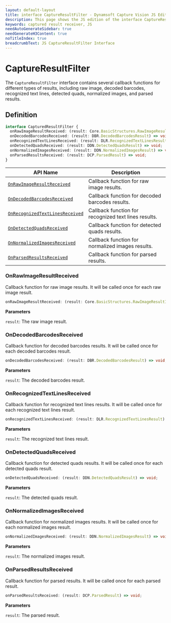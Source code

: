 ```yaml
---
layout: default-layout
title: interface CaptureResultFilter - Dynamsoft Capture Vision JS Edition API Reference
description: This page shows the JS edition of the interface CaptureResultFilter in Core Module.
keywords: captured result receiver, JS
needAutoGenerateSidebar: true
needGenerateH3Content: true
noTitleIndex: true
breadcrumbText: JS CaptureResultFilter Interface
---
```


# CaptureResultFilter

The `CaptureResultFilter` interface contains several callback functions for different types of results, including raw image, decoded barcodes, recognized text lines, detected quads, normalized images, and parsed results.

## Definition

```typescript
interface CapturedResultFilter {
  onRawImageResultReceived: (result: Core.BasicStructures.RawImageResultItem) => void;
  onDecodedBarcodesReceived: (result: DBR.DecodedBarcodesResult) => void;
  onRecognizedTextLinesReceived: (result: DLR.RecognizedTextLinesResult) => void;
  onDetectedQuadsReceived: (result: DDN.DetectedQuadsResult) => void;
  onNormalizedImagesReceived: (result: DDN.NormalizedImagesResult) => void;
  onParsedResultsReceived: (result: DCP.ParsedResult) => void;
} 
```

| API Name                                                            | Description                                          |
| ----------------------------------------------------------------- | ---------------------------------------------------- |
| [`OnRawImageResultReceived`](#onrawimageresultreceived)           | Callback function for raw image results.             |
| [`OnDecodedBarcodesReceived`](#ondecodedbarcodesreceived)         | Callback function for decoded barcodes results.      |
| [`OnRecognizedTextLinesReceived`](#onrecognizedtextlinesreceived) | Callback function for recognized text lines results. |
| [`OnDetectedQuadsReceived`](#ondetectedquadsreceived)             | Callback function for detected quads results.        |
| [`OnNormalizedImagesReceived`](#onnormalizedimagesreceived)       | Callback function for normalized images results.     |
| [`OnParsedResultsReceived`](#onparsedresultsreceived)             | Callback function for parsed results.                |

### OnRawImageResultReceived

Callback function for raw image results. It will be called once for each raw image result.

```typescript
onRawImageResultReceived: (result: Core.BasicStructures.RawImageResultItem) => void;
```

**Parameters**

`result`: The raw image result.

### OnDecodedBarcodesReceived

Callback function for decoded barcodes results. It will be called once for each decoded barcodes result.

```typescript
onDecodedBarcodesReceived: (result: DBR.DecodedBarcodesResult) => void;
```

**Parameters**

`result`: The decoded barcodes result.

### OnRecognizedTextLinesReceived

Callback function for recognized text lines results. It will be called once for each recognized text lines result.

```typescript
onRecognizedTextLinesReceived: (result: DLR.RecognizedTextLinesResult) => void;
```

**Parameters**

`result`: The recognized text lines result.

### OnDetectedQuadsReceived

Callback function for detected quads results. It will be called once for each detected quads result.

```typescript
onDetectedQuadsReceived: (result: DDN.DetectedQuadsResult) => void;
```

**Parameters**

`result`: The detected quads result.

### OnNormalizedImagesReceived

Callback function for normalized images results. It will be called once for each normalized images result.

```typescript
onNormalizedImagesReceived: (result: DDN.NormalizedImagesResult) => void;
```

**Parameters**

`result`: The normalized images result.

### OnParsedResultsReceived

Callback function for parsed results. It will be called once for each parsed result.

```typescript
onParsedResultsReceived: (result: DCP.ParsedResult) => void;
```

**Parameters**

`result`: The parsed result.